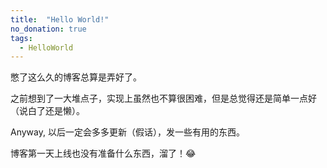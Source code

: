 ```yaml
---
title:  "Hello World!"
no_donation: true
tags: 
  - HelloWorld
---
```


憋了这么久的博客总算是弄好了。

之前想到了一大堆点子，实现上虽然也不算很困难，但是总觉得还是简单一点好（说白了还是懒）。

Anyway,  以后一定会多多更新（假话），发一些有用的东西。

博客第一天上线也没有准备什么东西，溜了！😂